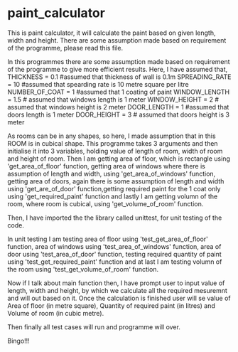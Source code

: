 # paint_calculator
This is paint calculator, it will calculate the paint based on given length, width and height. There are some assumption made based on requirement of the programme, please read this file.

In this programmes there are some assumption made based on requirement of the programme to give more efficient results.
Here, I have assumed that,
        THICKNESS = 0.1  #assumed that thickness of wall is 0.1m
        SPREADING_RATE = 10  #assumed that spearding rate is 10 metre square per litre
        NUMBER_OF_COAT = 1  #assumed that 1 coating of paint
        WINDOW_LENGTH = 1.5  # assumed that windows length is 1 meter
        WINDOW_HEIGHT = 2  # assumed that windows height is 2 meter
        DOOR_LENGTH = 1  #assumed that doors length is 1 meter
        DOOR_HEIGHT = 3 # assumed that doors height is 3 meter
        
As rooms can be in any shapes, so here, I made assumption that in this ROOM is in cubical shape.
This programme takes 3 arguments and then initialise it into 3 variables, holding value of length of room, width of room and height of room.
Then I am getting area of floor, which is rectangle using 'get_area_of_floor' function, getting area of windows where there is assumption of length and width, using 'get_area_of_windows' function, getting area of doors, again there is some assumption of length and width using 'get_are_of_door' function,getting required paint for the 1 coat only using 'get_required_paint' function and lastly I am getting volumn of the room, where room is cubical, using 'get_volume_of_room' function.

Then, I have imported the the library called unittest, for unit testing of the code.

In unit testing I am testing area of floor using 'test_get_area_of_floor' function, area of windows using 'test_area_of_windows' function, area of door using 'test_area_of_door' function, testing required quantity of paint using 'test_get_required_paint' function and at last I am testing volumn of the room using 'test_get_volume_of_room' function.

Now if I talk about main function then, I have prompt user to input value of length, width and height, by which we calculate all the required mesuremnt and will out based on it. Once the calculation is finished user will se value of Area of floor (in metre square), Quantity of required paint (in litres) and Volume of room (in cubic metre). 

Then finally all test cases will run and programme will over.

Bingo!!!
